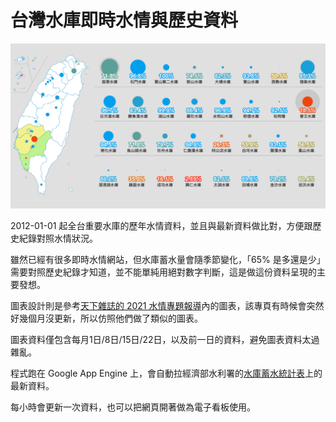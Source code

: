 # 台灣水庫即時水情與歷史資料

![台灣水庫即時水情與歷史資料](public/og.png)

2012-01-01 起全台重要水庫的歷年水情資料，並且與最新資料做比對，方便跟歷史紀錄對照水情狀況。

雖然已經有很多即時水情網站，但水庫蓄水量會隨季節變化，「65% 是多還是少」需要對照歷史紀錄才知道，並不能單純用絕對數字判斷，這是做這份資料呈現的主要發想。

圖表設計則是參考[天下雜誌的 2021 水情專題報導](https://www.cw.com.tw/graphics/drought-2023/)內的圖表，該專頁有時候會突然好幾個月沒更新，所以仿照他們做了類似的圖表。

圖表資料僅包含每月1日/8日/15日/22日，以及前一日的資料，避免圖表資料太過雜亂。

程式跑在 Google App Engine 上，會自動拉經濟部水利署的[水庫蓄水統計表](https://fhy.wra.gov.tw/ReservoirPage_2011/StorageCapacity.aspx)上的最新資料。

每小時會更新一次資料，也可以把網頁開著做為電子看板使用。
